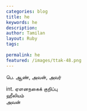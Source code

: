 ```yaml
---
categories: blog
title: he
keywords: he
description: 
author: Tamilan
layout: Ruby
tags: 
 
permalink: he
featured: /images/ttak-48.png
---
```

  
பெ. ஆண், அவன், அவர்  
  
int. ஏளனநகைக் குறிப்பு  
ஹீலியம்  
அவன்